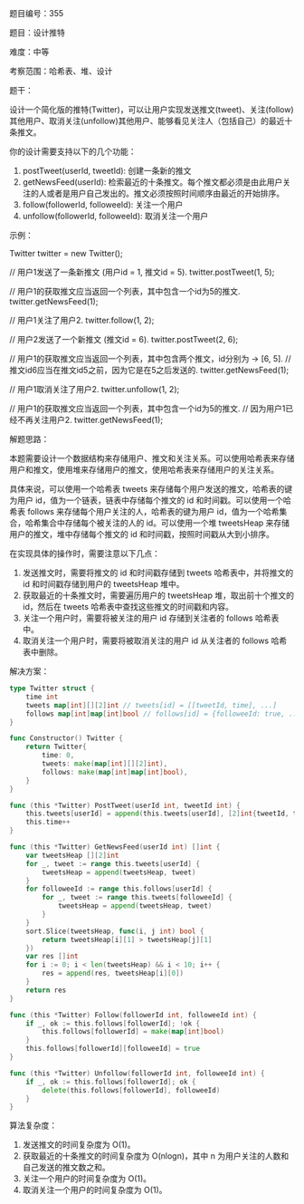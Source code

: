 题目编号：355

题目：设计推特

难度：中等

考察范围：哈希表、堆、设计

题干：

设计一个简化版的推特(Twitter)，可以让用户实现发送推文(tweet)、关注(follow)其他用户、取消关注(unfollow)其他用户、能够看见关注人（包括自己）的最近十条推文。

你的设计需要支持以下的几个功能：

1. postTweet(userId, tweetId): 创建一条新的推文
2. getNewsFeed(userId): 检索最近的十条推文。每个推文都必须是由此用户关注的人或者是用户自己发出的。推文必须按照时间顺序由最近的开始排序。
3. follow(followerId, followeeId): 关注一个用户
4. unfollow(followerId, followeeId): 取消关注一个用户

示例：

Twitter twitter = new Twitter();

// 用户1发送了一条新推文 (用户id = 1, 推文id = 5).
twitter.postTweet(1, 5);

// 用户1的获取推文应当返回一个列表，其中包含一个id为5的推文.
twitter.getNewsFeed(1);

// 用户1关注了用户2.
twitter.follow(1, 2);

// 用户2发送了一个新推文 (推文id = 6).
twitter.postTweet(2, 6);

// 用户1的获取推文应当返回一个列表，其中包含两个推文，id分别为 -> [6, 5].
// 推文id6应当在推文id5之前，因为它是在5之后发送的.
twitter.getNewsFeed(1);

// 用户1取消关注了用户2.
twitter.unfollow(1, 2);

// 用户1的获取推文应当返回一个列表，其中包含一个id为5的推文.
// 因为用户1已经不再关注用户2.
twitter.getNewsFeed(1);

解题思路：

本题需要设计一个数据结构来存储用户、推文和关注关系。可以使用哈希表来存储用户和推文，使用堆来存储用户的推文，使用哈希表来存储用户的关注关系。

具体来说，可以使用一个哈希表 tweets 来存储每个用户发送的推文，哈希表的键为用户 id，值为一个链表，链表中存储每个推文的 id 和时间戳。可以使用一个哈希表 follows 来存储每个用户关注的人，哈希表的键为用户 id，值为一个哈希集合，哈希集合中存储每个被关注的人的 id。可以使用一个堆 tweetsHeap 来存储用户的推文，堆中存储每个推文的 id 和时间戳，按照时间戳从大到小排序。

在实现具体的操作时，需要注意以下几点：

1. 发送推文时，需要将推文的 id 和时间戳存储到 tweets 哈希表中，并将推文的 id 和时间戳存储到用户的 tweetsHeap 堆中。
2. 获取最近的十条推文时，需要遍历用户的 tweetsHeap 堆，取出前十个推文的 id，然后在 tweets 哈希表中查找这些推文的时间戳和内容。
3. 关注一个用户时，需要将被关注的用户 id 存储到关注者的 follows 哈希表中。
4. 取消关注一个用户时，需要将被取消关注的用户 id 从关注者的 follows 哈希表中删除。

解决方案：

```go
type Twitter struct {
    time int
    tweets map[int][][2]int // tweets[id] = [[tweetId, time], ...]
    follows map[int]map[int]bool // follows[id] = {followeeId: true, ...}
}

func Constructor() Twitter {
    return Twitter{
        time: 0,
        tweets: make(map[int][][2]int),
        follows: make(map[int]map[int]bool),
    }
}

func (this *Twitter) PostTweet(userId int, tweetId int) {
    this.tweets[userId] = append(this.tweets[userId], [2]int{tweetId, this.time})
    this.time++
}

func (this *Twitter) GetNewsFeed(userId int) []int {
    var tweetsHeap [][2]int
    for _, tweet := range this.tweets[userId] {
        tweetsHeap = append(tweetsHeap, tweet)
    }
    for followeeId := range this.follows[userId] {
        for _, tweet := range this.tweets[followeeId] {
            tweetsHeap = append(tweetsHeap, tweet)
        }
    }
    sort.Slice(tweetsHeap, func(i, j int) bool {
        return tweetsHeap[i][1] > tweetsHeap[j][1]
    })
    var res []int
    for i := 0; i < len(tweetsHeap) && i < 10; i++ {
        res = append(res, tweetsHeap[i][0])
    }
    return res
}

func (this *Twitter) Follow(followerId int, followeeId int) {
    if _, ok := this.follows[followerId]; !ok {
        this.follows[followerId] = make(map[int]bool)
    }
    this.follows[followerId][followeeId] = true
}

func (this *Twitter) Unfollow(followerId int, followeeId int) {
    if _, ok := this.follows[followerId]; ok {
        delete(this.follows[followerId], followeeId)
    }
}
```

算法复杂度：

1. 发送推文的时间复杂度为 O(1)。
2. 获取最近的十条推文的时间复杂度为 O(nlogn)，其中 n 为用户关注的人数和自己发送的推文数之和。
3. 关注一个用户的时间复杂度为 O(1)。
4. 取消关注一个用户的时间复杂度为 O(1)。